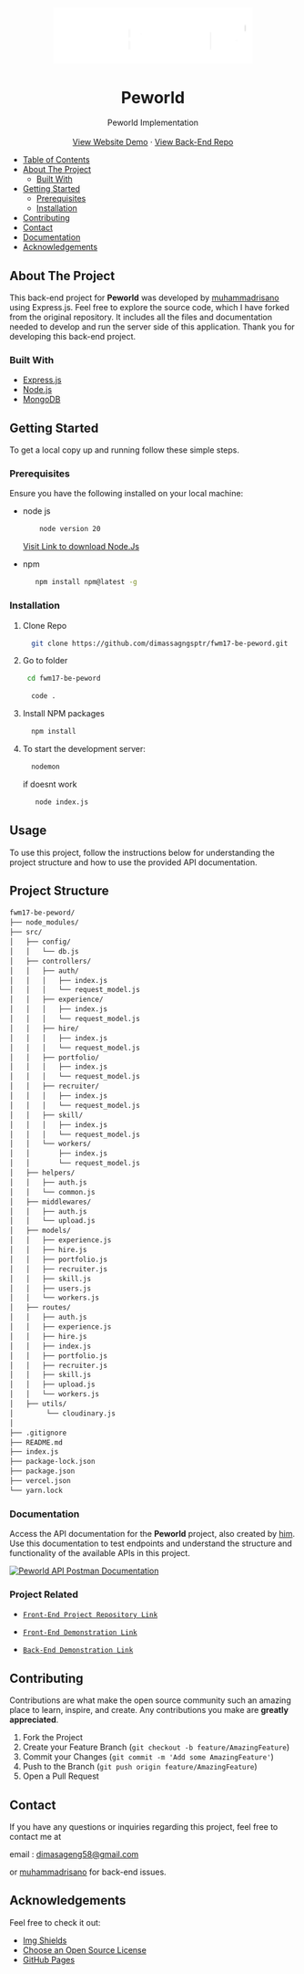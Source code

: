 <div align="center">
  <a href="https://github.com/dimassagngsptr/Peworld">
      <img src="https://github.com/dimassagngsptr/Peworld/blob/development/public/screenshoot/foot-logo.png" width="350"/>
  </a>

  <h1 align="center">Peworld</h1>

  <p align="center">
    Peworld Implementation
    <br />
    <br />
   <a href="https://dimas-peworld.vercel.app/" target="_blank">View Website Demo</a>
    ·
    <a href="https://github.com/dimassagngsptr/fwm17-be-peword.git" target="_blank">View Back-End Repo</a>
  </p>
</div>

- [Table of Contents](#table-of-contents)
- [About The Project](#about-the-project)
  - [Built With](#built-with)
- [Getting Started](#getting-started)
  - [Prerequisites](#prerequisites)
  - [Installation](#installation)
- [Contributing](#contributing)
- [Contact](#contact)
- [Documentation](#documentation)
- [Acknowledgements](#acknowledgements)
## About The Project

This back-end project for **Peworld** was developed by [muhammadrisano](https://github.com/muhammadrisano) using Express.js. Feel free to explore the source code, which I have forked from the original repository. It includes all the files and documentation needed to develop and run the server side of this application. Thank you for developing this back-end project.

### Built With

- [Express.js](https://expressjs.com/)
- [Node.js](https://nodejs.org/en)
- [MongoDB](https://www.mongodb.com/)

## Getting Started

To get a local copy up and running follow these simple steps.

### Prerequisites

Ensure you have the following installed on your local machine:

- node js
  ```sh
      node version 20
  ```
  [Visit Link to download Node.Js](https://nodejs.org/en)

- npm

  ```sh
     npm install npm@latest -g
  ```

### Installation

1. Clone Repo

   ```sh
     git clone https://github.com/dimassagngsptr/fwm17-be-peword.git
   ```

2. Go to folder

   ```sh
    cd fwm17-be-peword
   ```

   ```sh
     code .
   ```

3. Install NPM packages

   ```sh
     npm install
   ```

4. To start the development server:

   ```sh
     nodemon
   ```
   if doesnt work

   ```sh
      node index.js
   ```

## Usage

To use this project, follow the instructions below for understanding the project structure and how to use the provided API documentation.

## Project Structure

```sh
fwm17-be-peword/
├── node_modules/
├── src/
│   ├── config/
│   │   └── db.js
│   ├── controllers/
│   │   ├── auth/
│   │   │   ├── index.js
│   │   │   └── request_model.js
│   │   ├── experience/
│   │   │   ├── index.js
│   │   │   └── request_model.js
│   │   ├── hire/
│   │   │   ├── index.js
│   │   │   └── request_model.js
│   │   ├── portfolio/
│   │   │   ├── index.js
│   │   │   └── request_model.js
│   │   ├── recruiter/
│   │   │   ├── index.js
│   │   │   └── request_model.js
│   │   ├── skill/
│   │   │   ├── index.js
│   │   │   └── request_model.js
│   │   └── workers/
│   │       ├── index.js
│   │       └── request_model.js
│   ├── helpers/
│   │   ├── auth.js
│   │   └── common.js
│   ├── middlewares/
│   │   ├── auth.js
│   │   └── upload.js
│   ├── models/
│   │   ├── experience.js
│   │   ├── hire.js
│   │   ├── portfolio.js
│   │   ├── recruiter.js
│   │   ├── skill.js
│   │   ├── users.js
│   │   └── workers.js
│   ├── routes/
│   │   ├── auth.js
│   │   ├── experience.js
│   │   ├── hire.js
│   │   ├── index.js
│   │   ├── portfolio.js
│   │   ├── recruiter.js
│   │   ├── skill.js
│   │   ├── upload.js
│   │   └── workers.js
│   ├── utils/
│        └── cloudinary.js
│   
├── .gitignore
├── README.md
├── index.js
├── package-lock.json
├── package.json
├── vercel.json
└── yarn.lock
```

### Documentation

Access the API documentation for the **Peworld** project, also created by [him](https://github.com/muhammadrisano). Use this documentation to test endpoints and understand the structure and functionality of the available APIs in this project.

[![Peworld API Postman Documentation](https://run.pstmn.io/button.svg)](https://documenter.getpostman.com/view/7675329/2s9YysDhDY#d67edcdf-e1ef-468b-9877-2c3e930c82a9)

### Project Related

- [`Front-End Project Repository Link`](https://github.com/dimassagngsptr/Peworld.git)

- [`Front-End Demonstration Link`](https://dimas-peworld.vercel.app/)

- [`Back-End Demonstration Link`](https://fwm17-be-peword.vercel.app/v1/workers)

## Contributing

Contributions are what make the open source community such an amazing place to learn, inspire, and create. Any contributions you make are **greatly appreciated**.

1. Fork the Project
2. Create your Feature Branch (`git checkout -b feature/AmazingFeature`)
3. Commit your Changes (`git commit -m 'Add some AmazingFeature'`)
4. Push to the Branch (`git push origin feature/AmazingFeature`)
5. Open a Pull Request

## Contact

If you have any questions or inquiries regarding this project, feel free to contact me at 

email : dimasageng58@gmail.com

or [muhammadrisano](https://github.com/muhammadrisano) for back-end issues.

## Acknowledgements

Feel free to check it out:

- [Img Shields](https://shields.io)
- [Choose an Open Source License](https://choosealicense.com/)
- [GitHub Pages](https://pages.github.com/)

